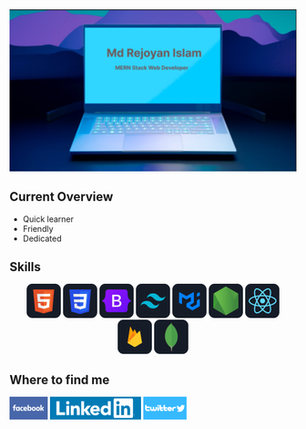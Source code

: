 <img src='./images/banner/banner.png'>

<h2>Current Overview</h2>

 <ul>
  <li>Quick learner</li> 
  <li>Friendly</li> 
  <li>Dedicated</li> 
</ul>



<h2>Skills</h2>

<p align="center">
      <img src='./images/HTML.png' alt='html' title='HTML'>
      <img src="./images/css.png" alt='css' title='CSS'/>
      <img src="./images/bootstrap.png" alt='bootstrap' title='BootStrap' />
      <img src="./images/tailwind.png" alt='tailwind css' title='Tailwind CSS'/>
      <img src="./images/mui.png" alt='material ui' title='Material UI' />
      <img src="./images/node.png" alt='node js' title='Node JS'/>
      <img src="./images/react.png" alt='react js' title='React JS' />
      <img src="./images/firebase.png" alt='firebase' title='Firebase' />
      <img src="./images/mongodb.png" alt='mongodb' title='MongoDB'/>
      
      
</p>



<h2>Where to find me</h2>
<a href=""><img src="./images/banner/facebook(2).png" alt=""></a>
<a href="https://www.linkedin.com/in/rej0yanislam/"><img src="./images/banner/linkedin-logo(2).png" alt=""></a>
<a href="https://twitter.com/rej0yanislam"><img src="./images/banner/twitter-logo(1).png" alt=""></a>
</div>
 
